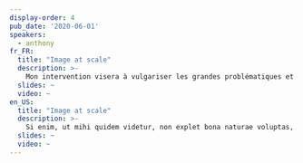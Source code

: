 ```yaml
---
display-order: 4
pub_date: '2020-06-01'
speakers:
  - anthony
fr_FR:
  title: "Image at scale"
  description: >-
    Mon intervention visera à vulgariser les grandes problématiques et solutions autour de l'optimisation des images à l'échelle sur des services comme Akamai, Cloudinary ou Fasterize.
  slides: ~
  video: ~
en_US:
  title: "Image at scale"
  description: >-
    Si enim, ut mihi quidem videtur, non explet bona naturae voluptas, iure praetermissa est; Cum audissem Antiochum, Brute, ut solebam, cum M. Quid est, quod ab ea absolvi et perfici debeat? Graece donan, Latine voluptatem vocant. Hinc ceteri particulas arripere conati suam quisque videro voluit afferre sententiam. 
  slides: ~
  video: ~
---
```

